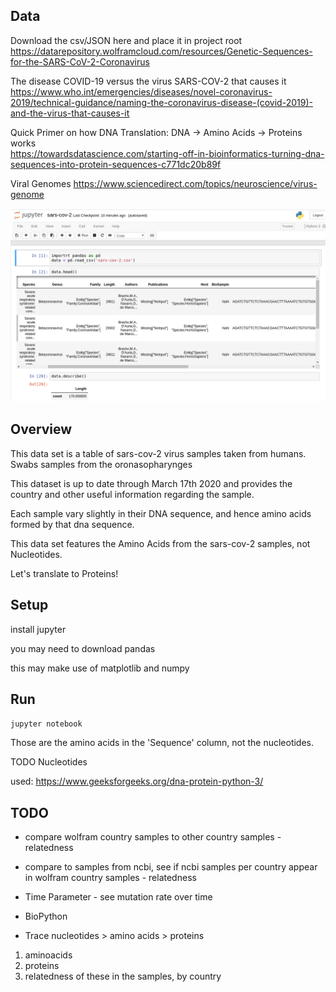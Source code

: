 ## Data
Download the csv/JSON here and place it in project root  
https://datarepository.wolframcloud.com/resources/Genetic-Sequences-for-the-SARS-CoV-2-Coronavirus

The disease COVID-19 versus the virus SARS-COV-2 that causes it  
https://www.who.int/emergencies/diseases/novel-coronavirus-2019/technical-guidance/naming-the-coronavirus-disease-(covid-2019)-and-the-virus-that-causes-it

Quick Primer on how DNA Translation: DNA -> Amino Acids -> Proteins works  
https://towardsdatascience.com/starting-off-in-bioinformatics-turning-dna-sequences-into-protein-sequences-c771dc20b89f

Viral Genomes
https://www.sciencedirect.com/topics/neuroscience/virus-genome

![Jupyter Output Example](./jupyter-output-example.png)
## Overview
This data set is a table of sars-cov-2 virus samples taken from humans. Swabs samples from the oronasopharynges

This dataset is up to date through March 17th 2020 and provides the country and other useful information regarding the sample.

Each sample vary slightly in their DNA sequence, and hence amino acids formed by that dna sequence.

This data set features the Amino Acids from the sars-cov-2 samples, not Nucleotides.

Let's translate to Proteins!

## Setup
install jupyter

you may need to download pandas

this may make use of matplotlib and numpy

## Run
`jupyter notebook`

Those are the amino acids in the 'Sequence' column, not the nucleotides.

TODO Nucleotides

used:
https://www.geeksforgeeks.org/dna-protein-python-3/

## TODO
- compare wolfram country samples to other country samples - relatedness
- compare to samples from ncbi, see if ncbi samples per country appear in wolfram country samples - relatedness
- Time Parameter - see mutation rate over time

- BioPython
- Trace nucleotides > amino acids > proteins
1. aminoacids
2. proteins
3. relatedness of these in the samples, by country
